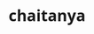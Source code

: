 # chaitanya
<!DOCTYPE html>
<html lang="en">
<head>
    <meta charset="UTF-8">
    <meta name="viewport" content="width=device-width, initial-scale=1.0">
    <title>Botanic Marketing Limited - B2B Plant & Chocolate Solutions</title>
    <style>
        /* Reset and base styles */
        * {
            margin: 0;
            padding: 0;
            box-sizing: border-box;
            font-family: 'Segoe UI', Tahoma, Geneva, Verdana, sans-serif;
        }
        
        body {
            background-color: #f9f9f9;
            color: #333;
            line-height: 1.6;
        }
        
        a {
            text-decoration: none;
            color: #39338E; /* Updated to match logo color */
        }
        
        /* Header */
        header {
            background-color: #fff;
            box-shadow: 0 2px 10px rgba(0, 0, 0, 0.1);
            position: fixed;
            width: 100%;
            top: 0;
            z-index: 100;
        }
        
        .container {
            max-width: 1200px;
            margin: 0 auto;
            padding: 0 20px;
        }
        
        .nav-container {
            display: flex;
            justify-content: space-between;
            align-items: center;
            padding: 15px 0;
        }
        
        .logo {
            display: flex;
            align-items: center;
        }
        
        .logo img {
            height: 50px;
            margin-right: 10px;
        }
        
        nav ul {
            display: flex;
            list-style: none;
        }
        
        nav ul li {
            margin-left: 25px;
        }
        
        nav ul li a {
            font-weight: 500;
            transition: color 0.3s;
        }
        
        nav ul li a:hover {
            color: #E84142; /* Changed to match the red accent in logo */
        }
        
        .customer-type {
            background-color: #39338E; /* Updated to match logo color */
            padding: 8px 0;
        }
        
        .customer-links {
            display: flex;
            justify-content: center;
        }
        
        .customer-links a {
            color: white;
            margin: 0 15px;
            font-weight: 500;
            padding: 5px 15px;
            border-radius: 4px;
            transition: background-color 0.3s;
        }
        
        .customer-links a:hover,
        .customer-links a.active {
            background-color: #2D2878; /* Darker shade of the purple in logo */
        }
        
        /* Hero section */
        .hero {
            background-image: linear-gradient(rgba(0, 0, 0, 0.6), rgba(0, 0, 0, 0.6)), url('/api/placeholder/1200/600');
            background-size: cover;
            background-position: center;
            height: 80vh;
            display: flex;
            align-items: center;
            color: white;
            margin-top: 90px;
        }
        
        .hero-content {
            max-width: 800px;
        }
        
        .hero h1 {
            font-size: 48px;
            margin-bottom: 20px;
        }
        
        .hero p {
            font-size: 18px;
            margin-bottom: 30px;
        }
        
        .btn {
            display: inline-block;
            background-color: #39338E; /* Updated to match logo color */
            color: white;
            padding: 12px 25px;
            border-radius: 5px;
            font-weight: 500;
            transition: background-color 0.3s;
        }
        
        .btn:hover {
            background-color: #2D2878; /* Darker shade of the purple in logo */
        }
        
        /* Features section */
        .features {
            padding: 80px 0;
        }
        
        .section-title {
            text-align: center;
            margin-bottom: 50px;
            font-size: 36px;
            color: #39338E; /* Updated to match logo color */
        }
        
        .features-container {
            display: grid;
            grid-template-columns: repeat(auto-fit, minmax(300px, 1fr));
            gap: 30px;
        }
        
        .feature-card {
            background-color: white;
            border-radius: 8px;
            overflow: hidden;
            box-shadow: 0 5px 15px rgba(0, 0, 0, 0.1);
            transition: transform 0.3s;
        }
        
        .feature-card:hover {
            transform: translateY(-10px);
        }
        
        .feature-img {
            height: 200px;
            background-color: #F2F0FF; /* Light purple background */
            display: flex;
            align-items: center;
            justify-content: center;
        }
        
        .feature-content {
            padding: 25px;
        }
        
        .feature-content h3 {
            color: #39338E; /* Updated to match logo color */
            margin-bottom: 15px;
            font-size: 22px;
        }
        
        /* B2B Services */
        .b2b-services {
            padding: 80px 0;
        }
        
        .service-card {
            display: flex;
            margin-bottom: 40px;
            background-color: white;
            border-radius: 8px;
            overflow: hidden;
            box-shadow: 0 5px 15px rgba(0, 0, 0, 0.1);
        }
        
        .service-img {
            flex: 0 0 40%;
            background-color: #F2F0FF; /* Light purple background */
            min-height: 300px;
            display: flex;
            align-items: center;
            justify-content: center;
        }
        
        .service-content {
            flex: 0 0 60%;
            padding: 40px;
        }
        
        .service-content h3 {
            font-size: 24px;
            color: #39338E; /* Updated to match logo color */
            margin-bottom: 15px;
        }
        
        .service-content ul {
            margin: 20px 0;
            padding-left: 20px;
        }
        
        .service-content li {
            margin-bottom: 10px;
        }
        
        /* Pricing */
        .pricing {
            padding: 80px 0;
            background-color: #F2F0FF; /* Light purple background */
        }
        
        .pricing-container {
            display: grid;
            grid-template-columns: repeat(auto-fit, minmax(300px, 1fr));
            gap: 30px;
        }
        
        .pricing-card {
            background-color: white;
            border-radius: 8px;
            overflow: hidden;
            box-shadow: 0 5px 15px rgba(0, 0, 0, 0.1);
            text-align: center;
            transition: transform 0.3s;
        }
        
        .pricing-card:hover {
            transform: translateY(-10px);
        }
        
        .pricing-header {
            background-color: #39338E; /* Updated to match logo color */
            color: white;
            padding: 20px;
        }
        
        .pricing-header h3 {
            font-size: 24px;
            margin-bottom: 10px;
        }
        
        .pricing-price {
            font-size: 36px;
            font-weight: bold;
        }
        
        .pricing-price span {
            font-size: 16px;
            font-weight: normal;
        }
        
        .pricing-features {
            padding: 30px;
        }
        
        .pricing-features ul {
            list-style: none;
            margin-bottom: 25px;
        }
        
        .pricing-features li {
            margin-bottom: 15px;
            padding-bottom: 15px;
            border-bottom: 1px solid #f0f0f0;
        }
        
        .pricing-features li:last-child {
            border-bottom: none;
        }
        
        /* Case Studies */
        .case-studies {
            padding: 80px 0;
        }
        
        .case-study {
            background-color: white;
            border-radius: 8px;
            overflow: hidden;
            box-shadow: 0 5px 15px rgba(0, 0, 0, 0.1);
        }
        
        /* Products Section */
        .products {
            padding: 80px 0;
        }
        
        .category-title {
            font-size: 28px;
            color: #39338E;
            margin: 40px 0 20px;
            text-align: center;
        }
        
        .products-container {
            display: grid;
            grid-template-columns: repeat(auto-fill, minmax(250px, 1fr));
            gap: 25px;
        }
        
        .product-card {
            background-color: white;
            border-radius: 8px;
            overflow: hidden;
            box-shadow: 0 3px 10px rgba(0, 0, 0, 0.1);
            transition: transform 0.3s, box-shadow 0.3s;
        }
        
        .product-card:hover {
            transform: translateY(-5px);
            box-shadow: 0 5px 15px rgba(0, 0, 0, 0.2);
        }
        
        .product-img {
            height: 200px;
            background-color: #f5f5f5;
            display: flex;
            align-items: center;
            justify-content: center;
            overflow: hidden;
        }
        
        .product-img img {
            width: 100%;
            height: 100%;
            object-fit: cover;
        }
        
        .product-content {
            padding: 20px;
        }
        
        .product-content h3 {
            font-size: 18px;
            margin-bottom: 10px;
            color: #39338E;
        }
        
        .product-content p {
            color: #777;
            margin-bottom: 15px;
        }
        
        .product-price {
            font-size: 20px;
            font-weight: bold;
            color: #E84142;
            margin-bottom: 15px;
        }
        
        .add-to-cart {
            display: inline-block;
            background-color: #39338E;
            color: white;
            padding: 8px 15px;
            border-radius: 4px;
            font-size: 14px;
            transition: background-color 0.3s;
        }
        
        .add-to-cart:hover {
            background-color: #2D2878;
        }
        
        .category-section {
            margin-bottom: 60px;
        }
        
        /* Footer */
        footer {
            background-color: #39338E; /* Updated to match logo color */
            color: white;
            padding: 60px 0 20px;
        }
        
        .footer-container {
            display: grid;
            grid-template-columns: repeat(auto-fit, minmax(250px, 1fr));
            gap: 30px;
            margin-bottom: 40px;
        }
        
        .footer-col h4 {
            font-size: 18px;
            margin-bottom: 20px;
            position: relative;
            padding-bottom: 10px;
        }
        
        .footer-col h4::after {
            content: '';
            position: absolute;
            left: 0;
            bottom: 0;
            width: 50px;
            height: 2px;
            background-color: #E84142; /* Red accent from logo */
        }
        
        .footer-col ul {
            list-style: none;
        }
        
        .footer-col ul li {
            margin-bottom: 12px;
        }
        
        .footer-col ul li a {
            color: #f0f0f0;
            transition: color 0.3s;
        }
        
        .footer-col ul li a:hover {
            color: #E84142; /* Red accent from logo */
            padding-left: 5px;
        }
        
        .social-links {
            display: flex;
            margin-top: 20px;
        }
        
        .social-links a {
            width: 40px;
            height: 40px;
            background-color: rgba(255, 255, 255, 0.1);
            margin-right: 10px;
            border-radius: 50%;
            text-align: center;
            line-height: 40px;
            color: white;
            transition: all 0.3s;
        }
        
        .social-links a:hover {
            background-color: #E84142; /* Red accent from logo */
        }
        
        .copyright {
            text-align: center;
            padding-top: 20px;
            border-top: 1px solid rgba(255, 255, 255, 0.1);
        }
        
        .contact-info {
            margin-bottom: 15px;
        }
        
        .contact-info p {
            margin-bottom: 8px;
        }
    </style>
</head>
<body>
    <header>
        <div class="container">
            <div class="nav-container">
                <div class="logo">
                    <img src="/api/placeholder/150/50" alt="Botanic Marketing Limited Logo">
                </div>
                <nav>
                    <ul>
                        <li><a href="#home">Home</a></li>
                        <li><a href="#services">Services</a></li>
                        <li><a href="#products">Products</a></li>
                        <li><a href="#pricing">Pricing</a></li>
                        <li><a href="#case-studies">Case Studies</a></li>
                        <li><a href="#contact">Contact</a></li>
                    </ul>
                </nav>
            </div>
        </div>
        <div class="customer-type">
            <div class="container">
                <div class="customer-links">
                    <a href="#" class="active">Corporate</a>
                    <a href="#">Hospitality</a>
                    <a href="#">Retail</a>
                    <a href="#">Healthcare</a>
                </div>
            </div>
        </div>
    </header>

    <section id="home" class="hero">
        <div class="container">
            <div class="hero-content">
                <h1>Professional Plant & Chocolate Solutions for Business</h1>
                <p>Enhance your workplace environment with our premium plant installations and artisan chocolate selections for corporate gifts and events.</p>
                <a href="#contact" class="btn">Get a Quote</a>
            </div>
        </div>
    </section>

    <section id="features" class="features">
        <div class="container">
            <h2 class="section-title">Why Choose Us</h2>
            <div class="features-container">
                <div class="feature-card">
                    <div class="feature-img">
                        <!-- Feature image would go here -->
                    </div>
                    <div class="feature-content">
                        <h3>Expertise & Experience</h3>
                        <p>With over 20 years in the industry, we offer unmatched expertise in plant selection, installation, and maintenance for commercial spaces.</p>
                    </div>
                </div>
                <div class="feature-card">
                    <div class="feature-img">
                        <!-- Feature image would go here -->
                    </div>
                    <div class="feature-content">
                        <h3>Sustainable Solutions</h3>
                        <p>Our eco-friendly approach ensures minimal environmental impact while maximizing the benefits of greenery in your space.</p>
                    </div>
                </div>
                <div class="feature-card">
                    <div class="feature-img">
                        <!-- Feature image would go here -->
                    </div>
                    <div class="feature-content">
                        <h3>Premium Products</h3>
                        <p>From plants to chocolates, we provide only the highest quality products for your business needs and special occasions.</p>
                    </div>
                </div>
            </div>
        </div>
    </section>

    <section id="services" class="b2b-services">
        <div class="container">
            <h2 class="section-title">Our B2B Services</h2>
            <div class="service-card">
                <div class="service-img">
                    <!-- Service image would go here -->
                </div>
                <div class="service-content">
                    <h3>Plant Installation & Design</h3>
                    <p>Transform your commercial space with professionally designed plant installations that improve air quality and create a welcoming atmosphere.</p>
                    <ul>
                        <li>Custom planting schemes for offices, hotels, and retail spaces</li>
                        <li>Seasonal displays and plant rotations</li>
                        <li>Green walls and vertical gardens</li>
                        <li>Plant containers and displays that match your brand aesthetic</li>
                    </ul>
                    <a href="#contact" class="btn">Learn More</a>
                </div>
            </div>
            <div class="service-card">
                <div class="service-img">
                    <!-- Service image would go here -->
                </div>
                <div class="service-content">
                    <h3>Maintenance Programs</h3>
                    <p>Keep your plants healthy and vibrant with our comprehensive maintenance services, designed to fit your schedule and budget.</p>
                    <ul>
                        <li>Regular watering and feeding</li>
                        <li>Pruning and plant health monitoring</li>
                        <li>Pest prevention and treatment</li>
                        <li>Plant replacement guarantees</li>
                    </ul>
                    <a href="#contact" class="btn">Learn More</a>
                </div>
            </div>
        </div>
    </section>

    <section id="products" class="products">
        <div class="container">
            <h2 class="section-title">Our Chocolate Collection</h2>
            <p style="text-align: center; margin-bottom: 40px;">Discover our premium chocolate range, perfect for corporate gifts, events, and special occasions.</p>
            
            <!-- Category 1: RETRO JELLIES -->
            <div class="category-section">
                <h3 class="category-title">RETRO JELLIES</h3>
                <div class="products-container">
                    <div class="product-card">
                        <div class="product-img">
                            <img src="/api/placeholder/300/300" alt="Retro Jellies - Classic Mix">
                        </div>
                        <div class="product-content">
                            <h3>Classic Mix</h3>
                            <p>Nostalgic chocolate-covered jellies with classic flavors.</p>
                            <div class="product-price">€1.25</div>
                            <a href="#" class="add-to-cart">Add to Cart</a>
                        </div>
                    </div>
                    <div class="product-card">
                        <div class="product-img">
                            <img src="/api/placeholder/300/300" alt="Retro Jellies - Fruit Selection">
                        </div>
                        <div class="product-content">
                            <h3>Fruit Selection</h3>
                            <p>Chocolate-coated fruit jellies with retro appeal.</p>
                            <div class="product-price">€1.45</div>
                            <a href="#" class="add-to-cart">Add to Cart</a>
                        </div>
                    </div>
                    <div class="product-card">
                        <div class="product-img">
                            <img src="/api/placeholder/300/300" alt="Retro Jellies - Berry Blast">
                        </div>
                        <div class="product-content">
                            <h3>Berry Blast</h3>
                            <p>Mixed berry jellies with a luxurious chocolate coating.</p>
                            <div class="product-price">€1.50</div>
                            <a href="#" class="add-to-cart">Add to Cart</a>
                        </div>
                    </div>
                    <div class="product-card">
                        <div class="product-img">
                            <img src="/api/placeholder/300/300" alt="Retro Jellies - Rainbow Mix">
                        </div>
                        <div class="product-content">
                            <h3>Rainbow Mix</h3>
                            <p>Colorful assortment of chocolate-dipped jelly treats.</p>
                            <div class="product-price">€1.35</div>
                            <a href="#" class="add-to-cart">Add to Cart</a>
                        </div>
                    </div>
                </div>
            </div>
            
            <!-- Category 2: EMMA'S JELLIES -->
            <div class="category-section">
                <h3 class="category-title">EMMA'S JELLIES</h3>
                <div class="products-container">
                    <div class="product-card">
                        <div class="product-img">
                            <img src="/api/placeholder/300/300" alt="Emma's Jellies - Premium Selection">
                        </div>
                        <div class="product-content">
                            <h3>Premium Selection</h3>
                            <p>Handcrafted chocolate jellies with gourmet flavors.</p>
                            <div class="product-price">€1.75</div>
                            <a href="#" class="add-to-cart">Add to Cart</a>
                        </div>
                    </div>
                    <div class="product-card">
                        <div class="product-img">
                            <img src="/api/placeholder/300/300" alt="Emma's Jellies - Citrus Delight">
                        </div>
                        <div class="product-content">
                            <h3>Citrus Delight</h3>
                            <p>Zesty orange and lemon jellies enrobed in fine chocolate.</p>
                            <div class="product-price">€1.65</div>
                            <a href="#" class="add-to-cart">Add to Cart</a>
                        </div>
                    </div>
                    <div class="product-card">
                        <div class="product-img">
                            <img src="/api/placeholder/300/300" alt="Emma's Jellies - Signature Mix">
                        </div>
                        <div class="product-content">
                            <h3>Signature Mix</h3>
                            <p>Emma's specially curated jelly and chocolate collection.</p>
                            <div class="product-price">€1.85</div>
                            <a href="#" class="add-to-cart">Add to Cart</a>
                        </div>
                    </div>
                    <div class="product-card">
                        <div class="product-img">
                            <img src="/api/placeholder/300/300" alt="Emma's Jellies - Luxury Assortment">
                        </div>
                        <div class="product-content">
                            <h3>Luxury Assortment</h3>
                            <p>Premium jellies with dark, milk, and white chocolate.</p>
                            <div class="product-price">€1.95</div>
                            <a href="#" class="add-to-cart">Add to Cart</a>
                        </div>
                    </div>
                </div>
            </div>
            
            <!-- Category 3: SUPER NATURE -->
            <div class="category-section">
                <h3 class="category-title">SUPER NATURE</h3>
                <div class="products-container">
                    <div class="product-card">
                        <div class="product-img">
                            <img src="/api/placeholder/300/300" alt="Super Nature - Organic Blend">
                        </div>
                        <div class="product-content">
                            <h3>Organic Blend</h3>
                            <p>Natural chocolate with organic fruit-flavored centers.</p>
                            <div class="product-price">€1.80</div>
                            <a href="#" class="add-to-cart">Add to Cart</a>
                        </div>
                    </div>
                    <div class="product-card">
                        <div class="product-img">
                            <img src="/api/placeholder/300/300" alt="Super Nature - Superfood Mix">
                        </div>
                        <div class="product-content">
                            <h3>Superfood Mix</h3>
                            <p>Chocolate with berry and antioxidant-rich fillings.</p>
                            <div class="product-price">€1.90</div>
                            <a href="#" class="add-to-cart">Add to Cart</a>
                        </div>
                    </div>
                    <div class="product-card">
                        <div class="product-img">
                            <img src="/api/placeholder/300/300" alt="Super Nature - Plant Based">
                        </div>
                        <div class="product-content">
                            <h3>Plant Based</h3>
                            <p>Vegan chocolate with all-natural fruit jelly centers.</p>
                            <div class="product-price">€1.85</div>
                            <a href="#" class="add-to-cart">Add to Cart</a>
                        </div>
                    </div>
                    <div class="product-card">
                        <div class="product-img">
                            <img src="/api/placeholder/300/300" alt="Super Nature - Pure Cocoa">
                        </div>
                        <div class="product-content">
                            <h3>Pure Cocoa</h3>
                            <p>High cocoa content chocolate with natural ingredients.</p>
                            <div class="product-price">€1.70</div>
                            <a href="#" class="add-to-cart">Add to Cart</a>
                        </div>
                    </div>
                </div>
            </div>
            
            <!-- Category 4: SCREAMER BIG LICK -->
            <div class="category-section">
                <h3 class="category-title">SCREAMER BIG LICK</h3>
                <div class="products-container">
                    <div class="product-card">
                        <div class="product-img">
                            <img src="/api/placeholder/300/300" alt="Screamer Big Lick - Original">
                        </div>
                        <div class="product-content">
                            <h3>Original</h3>
                            <p>Bold chocolate lollipops with intensely flavored centers.</p>
                            <div class="product-price">€1.50</div>
                            <a href="#" class="add-to-cart">Add to Cart</a>
                        </div>
                    </div>
                    <div class="product-card">
                        <div class="product-img">
                            <img src="/api/placeholder/300/300" alt="Screamer Big Lick - Sour Blast">
                        </div>
                        <div class="product-content">
                            <h3>Sour Blast</h3>
                            <p>Chocolate-coated lollipops with explosive sour centers.</p>
                            <div class="product-price">€1.60</div>
                            <a href="#" class="add-to-cart">Add to Cart</a>
                        </div>
                    </div>
                    <div class="product-card">
                        <div class="product-img">
                            <img src="/api/placeholder/300/300" alt="Screamer Big Lick - Extreme Fizz">
                        </div>
                        <div class="product-content">
                            <h3>Extreme Fizz</h3>
                            <p>Chocolate lollipops with fizzy, popping centers.</p>
                            <div class="product-price">€1.70</div>
                            <a href="#" class="add-to-cart">Add to Cart</a>
                        </div>
                    </div>
                    <div class="product-card">
                        <div class="product-img">
                            <img src="/api/placeholder/300/300" alt="Screamer Big Lick - Chili Heat">
                        </div>
                        <div class="product-content">
                            <h3>Chili Heat</h3>
                            <p>Spicy chocolate lollipops with a fiery kick.</p>
                            <div class="product-price">€1.65</div>
                            <a href="#" class="add-to-cart">Add to Cart</a>
                        </div>
                    </div>
                </div>
            </div>
            
            <!-- Category 5: SCREAMER CORE -->
            <div class="category-section">
                <h3 class="category-title">SCREAMER CORE</h3>
                <div class="products-container">
                    <div class="product-card">
                        <div class="product-img">
                            <img src="/api/placeholder/300/300" alt="Screamer Core - Liquid Center">
                        </div>
                        <div class="product-content">
                            <h3>Liquid Center</h3>
                            <p>Chocolate shells with explosive liquid filling.</p>
                            <div class="product-price">€1.40</div>
                            <a href="#" class="add-to-cart">Add to Cart</a>
                        </div>
                    </div>
                    <div class="product-card">
                        <div class="product-img">
                            <img src="/api/placeholder/300/300" alt="Screamer Core - Double Trouble">
                        </div>
                        <div class="product-content">
                            <h3>Double Trouble</h3>
                            <p>Dual-flavored chocolate with contrasting centers.</p>
                            <div class="product-price">€1.55</div>
                            <a href="#" class="add-to-cart">Add to Cart</a>
                        </div>
                    </div>
                    <div class="product-card">
                        <div class="product-img">
                            <img src="/api/placeholder/300/300" alt="Screamer Core - Mystery Mix">
                        </div>
                        <div class="product-content">
                            <h3>Mystery Mix</h3>
                            <p>Surprise-centered chocolates with random fillings.</p>
                            <div class="product-price">€1.45</div>
                            <a href="#" class="add-to-cart">Add to
